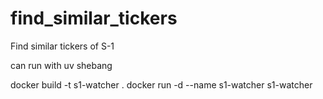 # find_similar_tickers
Find similar tickers of S-1

can run with uv shebang

docker build -t s1-watcher .
docker run -d --name s1-watcher s1-watcher
